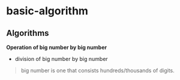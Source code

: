 # basic-algorithm

## Algorithms

**Operation of big number by big number**
- division of big number by big number
> big number is one that consists hundreds/thousands of digits.